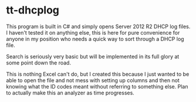 # tt-dhcplog

This program is built in C# and simply opens Server 2012 R2 DHCP log files.
I haven't tested it on anything else, this is here for pure convenience for anyone in my position who needs a quick way to sort through a DHCP log file.

Search is seriously very basic but will be implemented in its full glory at some point down the road.

This is nothing Excel can't do, but I created this because I just wanted to be able to open the file and not mess with setting up columns and then not knowing what the ID codes meant without referring to something else. Plan to actually make this an analyzer as time progresses.

